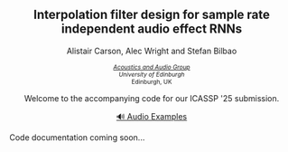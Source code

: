 

<h2 style="font-size: 1.5em" align="center">Interpolation filter design for sample rate independent audio effect RNNs</h2>
<p style="font-size: 1.0em" align="center">
Alistair Carson, Alec Wright and Stefan Bilbao
</p>
<p style="font-size: 0.75em" align="center">
<i><a href="https://www.acoustics.ed.ac.uk/" target="_blank" rel="noopener noreferrer">Acoustics and Audio Group</a><br>University of Edinburgh</i> <br>Edinburgh, UK
</p>
<p style="font-size: 1.0em; text-align: center">
Welcome to the accompanying code for our ICASSP '25 submission.</p>
<div style="text-align: center">
    <a href="https://a-carson.github.io/icassp25_srirnns/" 
        class="btn btn--primary btn--small"
        target="_blank" rel="noopener noreferrer">
    🔊 Audio Examples
    </a>
</div>

Code documentation coming soon...